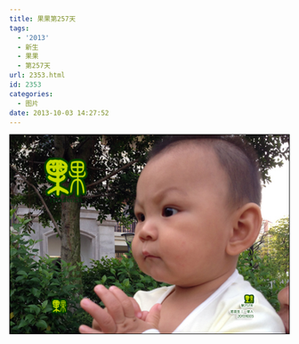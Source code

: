```yaml
---
title: 果果第257天
tags:
  - '2013'
  - 新生
  - 果果
  - 第257天
url: 2353.html
id: 2353
categories:
  - 图片
date: 2013-10-03 14:27:52
---
```


[![](/images/uploads/2013/11/果果第257-1.jpg "果果第257-1")](/images/uploads/2013/11/果果第257-1.jpg)